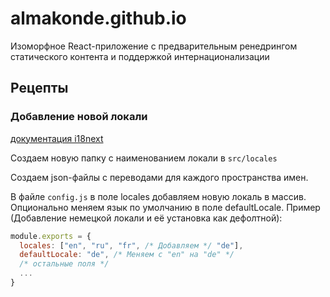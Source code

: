 # almakonde.github.io

Изоморфное React-приложение с предварительным ренедрингом статического контента и поддержкой интернационализации

## Рецепты

### Добавление новой локали

[документация i18next](https://www.i18next.com/)

Создаем новую папку с наименованием локали в `src/locales`

Создаем json-файлы с переводами для каждого пространства имен. 

В файле `config.js` в поле locales добавляем новую локаль в массив. Опционально меняем язык по умолчанию в поле defaultLocale. Пример (Добавление немецкой локали и её установка как дефолтной):

```js
module.exports = {
  locales: ["en", "ru", "fr", /* Добавляем */ "de"],
  defaultLocale: "de", /* Меняем с "en" на "de" */
  /* остальные поля */
  ...
}
```
